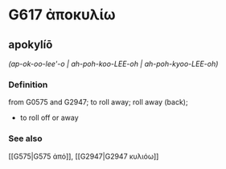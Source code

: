 # G617 ἀποκυλίω

## apokylíō

_(ap-ok-oo-lee'-o | ah-poh-koo-LEE-oh | ah-poh-kyoo-LEE-oh)_

### Definition

from G0575 and G2947; to roll away; roll away (back); 

- to roll off or away

### See also

[[G575|G575 ἀπό]], [[G2947|G2947 κυλιόω]]
